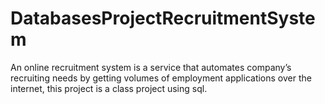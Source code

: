 # DatabasesProjectRecruitmentSystem
An online recruitment system is a service that automates company’s recruiting needs by getting volumes of employment applications over the internet, this project is a class project using sql.
